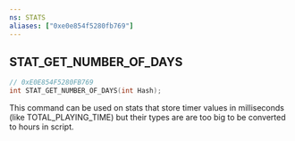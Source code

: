 ```yaml
---
ns: STATS
aliases: ["0xe0e854f5280fb769"]
---
```

## STAT_GET_NUMBER_OF_DAYS

```c
// 0xE0E854F5280FB769
int STAT_GET_NUMBER_OF_DAYS(int Hash);
```

This command can be used on stats that store timer values in milliseconds (like TOTAL_PLAYING_TIME) but their types are are too big to be converted to hours in script.

